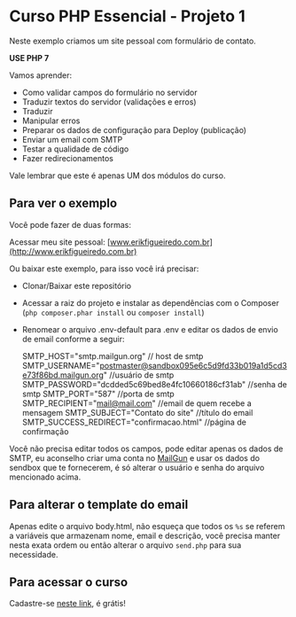 # Curso PHP Essencial - Projeto 1

Neste exemplo criamos um site pessoal com formulário de contato.

**USE PHP 7**

Vamos aprender:
 
 - Como validar campos do formulário no servidor
 - Traduzir textos do servidor (validações e erros)
 - Traduzir
 - Manipular erros
 - Preparar os dados de configuração para Deploy (publicação)
 - Enviar um email com SMTP
 - Testar a qualidade de código
 - Fazer redirecionamentos

Vale lembrar que este é apenas UM dos módulos do curso.

## Para ver o exemplo

Você pode fazer de duas formas:

Acessar meu site pessoal: [www.erikfigueiredo.com.br](http://www.erikfigueiredo.com.br)

Ou baixar este exemplo, para isso você irá precisar:

 - Clonar/Baixar este repositório
 - Acessar a raiz do projeto e instalar as dependências com o Composer (`php composer.phar install` ou `composer install`)
 - Renomear o arquivo .env-default para .env e editar os dados de envio de email conforme a seguir:

	SMTP_HOST="smtp.mailgun.org" // host de smtp
	SMTP_USERNAME="postmaster@sandbox095e6c5d9fd33b019a1d5cd3e73f86bd.mailgun.org" //usuário de smtp
	SMTP_PASSWORD="dcdded5c69bed8e4fc10660186cf31ab" //senha de smtp
	SMTP_PORT="587" //porta de smtp
	SMTP_RECIPIENT="mail@mail.com" //email de quem recebe a mensagem
	SMTP_SUBJECT="Contato do site" //título do email
	SMTP_SUCCESS_REDIRECT="confirmacao.html" //página de confirmação

Você não precisa editar todos os campos, pode editar apenas os dados de SMTP, eu aconselho criar uma conta no [MailGun](http://www.mailgun.com/) e usar os dados do sendbox que te fornecerem, é só alterar o usuário e senha do arquivo mencionado acima.

## Para alterar o template do email

Apenas edite o arquivo body.html, não esqueça que todos os `%s` se referem a variáveis que armazenam nome, email e descrição, você precisa manter nesta exata ordem ou então alterar o arquivo `send.php` para sua necessidade.

## Para acessar o curso

Cadastre-se [neste link](https://www.webdevbr.com.br/curso-php-essencial), é grátis!
